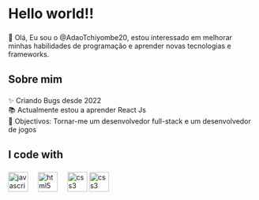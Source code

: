 <h1 align="left">Hello world!!</h1>

###

<p align="left">👋 Olá, Eu sou o @AdaoTchiyombe20, estou interessado em melhorar minhas habilidades de programação e aprender novas tecnologias e frameworks.</p>

###

<h2 align="left">Sobre mim</h2>

###

<p align="left">✨ Criando Bugs desde 2022<br>📚 Actualmente estou a aprender React Js<br>🎯 Objectivos: Tornar-me um desenvolvedor full-stack e um desenvolvedor de jogos</p>

###

<h2 align="left">I code with</h2>

###

<div align="left">
  <img src="https://cdn.jsdelivr.net/gh/devicons/devicon/icons/javascript/javascript-original.svg" height="40" alt="javascript logo"  />
  <img width="12" />
  <img src="https://cdn.jsdelivr.net/gh/devicons/devicon/icons/html5/html5-original.svg" height="40" alt="html5 logo"  />
  <img width="12" />
  <img src="https://cdn.jsdelivr.net/gh/devicons/devicon/icons/css3/css3-original.svg" height="40" alt="css3 logo"  />
  <img src="https://cdn.jsdelivr.net/gh/devicons/devicon/icons/react/react-original.svg" height="40" alt="css3 logo"  />
</div>

###

<!---
AdaoTchiyombe20/AdaoTchiyombe20 is a ✨ special ✨ repository because its `README.md` (this file) appears on your GitHub profile.
You can click the Preview link to take a look at your changes.
--->
